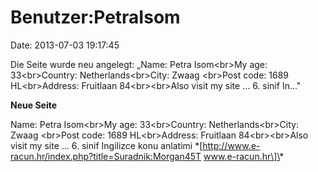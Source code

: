 Benutzer:PetraIsom
==================

Date: 2013-07-03 19:17:45

Die Seite wurde neu angelegt: „Name: Petra Isom\<br\>My age:
33\<br\>Country: Netherlands\<br\>City: Zwaag \<br\>Post code: 1689
HL\<br\>Address: Fruitlaan 84\<br\>\<br\>Also visit my site \... 6.
sinif In..."

**Neue Seite**

<div>

Name: Petra Isom\<br\>My age: 33\<br\>Country: Netherlands\<br\>City:
Zwaag \<br\>Post code: 1689 HL\<br\>Address: Fruitlaan
84\<br\>\<br\>Also visit my site \... 6. sinif Ingilizce konu anlatimi
\*\[http://www.e-racun.hr/index.php?title=Suradnik:Morgan45T
www.e-racun.hr\]\*

</div>
